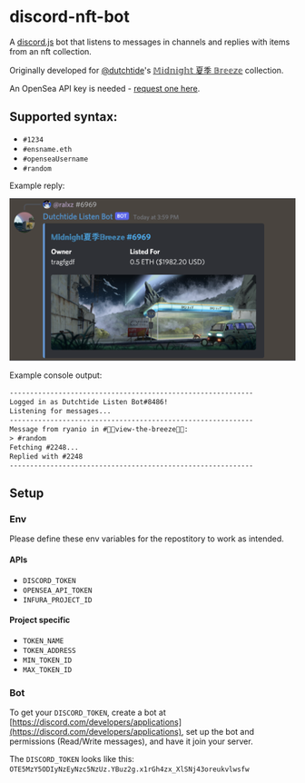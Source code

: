 # discord-nft-bot

A [discord.js](https://discord.js.org/) bot that listens to messages in channels and replies with items from an nft collection.

Originally developed for [@dutchtide](https://twitter.com/dutchtide)'s [𝕄𝕚𝕕𝕟𝕚𝕘𝕙𝕥 夏季 𝔹𝕣𝕖𝕖𝕫𝕖](https://opensea.io/collection/midnightbreeze) collection.

An OpenSea API key is needed - [request one here](https://docs.opensea.io/reference/request-an-api-key).

## Supported syntax:

- `#1234`
- `#ensname.eth`
- `#openseaUsername`
- `#random`

Example reply:

![Example bot reply](./example.png)

Example console output:

```
------------------------------------------------------------
Logged in as Dutchtide Listen Bot#8486!
Listening for messages...
------------------------------------------------------------
Message from ryanio in #🌴🎐view-the-breeze🎐🌴:
> #random
Fetching #2248...
Replied with #2248
------------------------------------------------------------
```

## Setup

### Env

Please define these env variables for the repostitory to work as intended.

#### APIs

- `DISCORD_TOKEN`
- `OPENSEA_API_TOKEN`
- `INFURA_PROJECT_ID`

#### Project specific

- `TOKEN_NAME`
- `TOKEN_ADDRESS`
- `MIN_TOKEN_ID`
- `MAX_TOKEN_ID`

### Bot

To get your `DISCORD_TOKEN`, create a bot at [https://discord.com/developers/applications](https://discord.com/developers/applications), set up the bot and permissions (Read/Write messages), and have it join your server.

The `DISCORD_TOKEN` looks like this: `OTE5MzY5ODIyNzEyNzc5NzUz.YBuz2g.x1rGh4zx_XlSNj43oreukvlwsfw`
